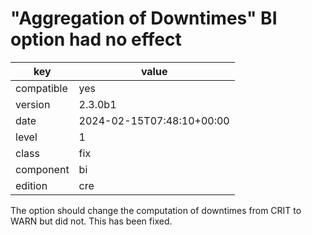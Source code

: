[//]: # (werk v2)
# "Aggregation of Downtimes" BI option had no effect

key        | value
---------- | ---
compatible | yes
version    | 2.3.0b1
date       | 2024-02-15T07:48:10+00:00
level      | 1
class      | fix
component  | bi
edition    | cre

The option should change the computation of downtimes from CRIT to WARN but did
not. This has been fixed.